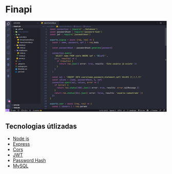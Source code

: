 <h1>Finapi</h1>
<img src="https://github.com/lulucasalves/finapi-api-back/blob/main/.github/img-1.png" />
<br />
<h2>Tecnologias útlizadas</h2>
<ul>
  <li><a href="https://nodejs.org/en/">Node js</a></li>
  <li><a href="https://expressjs.com/">Express</a></li>
  <li>
    <a href="https://developer.mozilla.org/en-US/docs/Web/HTTP/CORS">Cors</a>
  </li>
  <li><a href="https://jwt.io/">JWT</a></li>
  <li><a href="https://yarnpkg.com/package/password-hash">Password Hash</a></li>
  <li><a href="https://www.mysql.com/">MySQL</a></li>
</ul>
